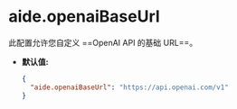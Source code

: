 # aide.openaiBaseUrl

此配置允许您自定义 ==OpenAI API 的基础 URL==。

- **默认值:**

  ```json
  {
    "aide.openaiBaseUrl": "https://api.openai.com/v1"
  }
  ```
